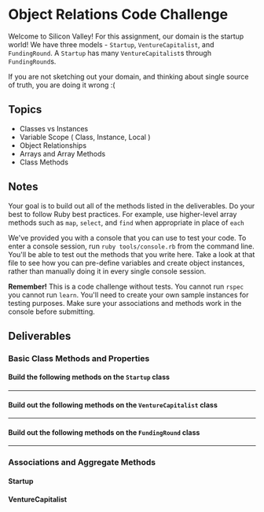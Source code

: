 # Object Relations Code Challenge

Welcome to Silicon Valley! For this assignment, our domain is the startup world! We have three models - `Startup`, `VentureCapitalist`, and `FundingRound`. A `Startup` has many `VentureCapitalist`s through `FundingRound`s.

If you are not sketching out your domain, and thinking about single source of truth,
you are doing it wrong :(

## Topics

- Classes vs Instances
- Variable Scope ( Class, Instance, Local )
- Object Relationships
- Arrays and Array Methods
- Class Methods

## Notes

Your goal is to build out all of the methods listed in the deliverables. Do your best to follow Ruby best practices. For example, use higher-level array methods such as `map`, `select`, and `find` when appropriate in place of `each`

We've provided you with a console that you can use to test your code. To enter a console session, run `ruby tools/console.rb` from the command line. You'll be able to test out the methods that you write here. Take a look at that file to see how you can pre-define variables and create object instances, rather than manually doing it in every single console session.

**Remember!** This is a code challenge without tests. You cannot run `rspec` you cannot run `learn`. You'll need to create your own sample instances for testing purposes. Make sure your associations and methods work in the console before submitting.

## Deliverables

### Basic Class Methods and Properties

#### Build the following methods on the `Startup` class

<!-- - `Startup#name`
  - returns a **string** that is the startup's name -->
<!-- - `Startup#founder`
  - returns a **string** that is the founder's name
  - Once a startup is created, the founder cannot be changed.
- `Startup#domain`
  - returns a **string** that is the startup's domain
- `Startup#pivot`
  - given a string of a **domain** and a string of a **name**, change the domain
    and name of the startup. This is the only public method through which the
    domain should be changed. -->
<!-- - `Startup.all`
  - should return **all** of the startup instances -->
<!-- - `Startup.find_by_founder`
  - given a string of a **founder's name**, returns the **first startup** whose founder's name matches -->
<!-- - `Startup.domains`
  - should return an **array** of all of the different startup domains -->

---

#### Build out the following methods on the `VentureCapitalist` class

<!-- - `VentureCapitalist#name`
  - returns a **string** that is the venture capitalist's name
- `VentureCapitalist#total_worth`
  - returns a **number** that is the total worth of this investor (e.g., think of it as how much money they have)
- `VentureCapitalist.all`
  - returns an array of all venture capitalists -->
<!-- - `VentureCapitalist.tres_commas_club`
  - returns an array of all venture capitalists in the Trés Commas club (they have more then 1,000,000,000 `total_worth`) -->

---

#### Build out the following methods on the `FundingRound` class

<!-- - `FundingRound#startup`
  - returns the startup object for that given funding round
  - Once a funding round is created, I should not be able to change the startup
- `FundingRound#venture_capitalist`
  - returns the venture capitalist object for that given funding round
  - Once a funding round is created, I should not be able to change the venture capitalist -->
<!-- - `FundingRound#type`
  - returns a **string** that is the type of funding round
  - Examples include: Angel, Pre-Seed, Seed, Series A, Series B, Series C, etc.
- `FundingRound#investment`
  - returns a **number** that is the amount invested during this funding round
  - This should be a float that is not a negative number. -->
<!-- - `FundingRound.all`
  - returns all of the funding rounds -->

---

### Associations and Aggregate Methods

#### Startup

<!-- - `Startup#sign_contract`
  - given a **venture capitalist object**, type of investment (as a string), and the amount invested (as a float), creates a new funding round and associates it with that startup and venture capitalist. -->
<!-- - `Startup#num_funding_rounds`
  - Returns the total number of funding rounds that the startup has gotten -->
<!-- - `Startup#total_funds`
  - Returns the total sum of investments that the startup has gotten -->
<!-- - `Startup#investors`
  - Returns a **unique** array of all the venture capitalists that have invested in this company -->
<!-- - `Startup#big_investors`
  - Returns a **unique** array of all the venture capitalists that have invested in this company and are in the Trés Commas club -->

#### VentureCapitalist

<!-- - `VentureCapitalist#offer_contract`
  - given a **startup object**, type of investment (as a string), and the amount invested (as a float), creates a new funding round and associates it with that startup and venture capitalist. -->
<!-- - `VentureCapitalist#funding_rounds`
  - returns an array of all funding rounds for that venture capitalist -->
<!-- - `VentureCapitalist#portfolio`
  - Returns a **unique** list of all startups this venture capitalist has funded -->
<!-- - `VentureCapitalist#biggest_investment`
  - returns the largest funding round given by this venture capitalist -->
<!-- - `VentureCapitalist#invested`
  - given a **domain string**, returns the total amount invested in that domain

--- -->
